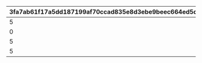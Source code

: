 |3fa7ab61f17a5dd187199af70ccad835e8d3ebe9beec664ed5dcc3f535f6c14a|ecba81c6583d4ea4d5a8f559d30e75608dd0042ad89e27bd09b3e229ba2d6d8c|7ebed058866ba7f9820b5ee2211d9ca27924722c1a7b1fdf1a0d5ea970c8af2d|345cb2cfed162022b6451f603db8806ce13df437fb8f424300a17230de1f25d3|88e4ba5703e4d985d6340e77f77bd6a5f6e74a675501e12e69e5460d4ca2cee3|af716398e4d0bfd37c6068fd78e27b091a1eb22ee080ee21915f7a61c03c551c|8b9d5c2bfd8aa0f41dc201528231d49a9b973ed49396e263831c24e40c6d757c|d8a73355267173afcfb82bc674ed348d8526951887641748bf8111cb6f9ecb69|28c8d3d24771fc51c2f89891ed45a2b1a9c10e429810b0b366f167bd41c5700b|110180223ddc3d003524e4e3c4abc9b0fe935027775f3f95d0f33c6903dc3823|bcf3fef125aff1d1e985fdfae65561b63da06f7f9f2a46a592fc8bc5f5049986|
| --- | --- | --- | --- | --- | --- | --- | --- | --- | --- | --- |
|5|20|1|20|101301|20|20|100201|1|20|20|
|0|15|2|15|105601|15|15|101701|2|15|15|
|5|12|3|12|100901|12|12|101401|3|12|12|
|5|10|4|10|105101|10|10|101001|4|10|10|